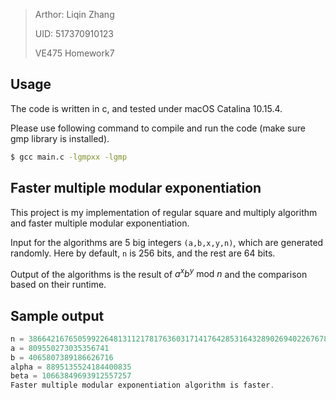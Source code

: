 > Arthor: Liqin Zhang
>
> UID: 517370910123
>
> VE475 Homework7

## Usage

The code is written in c, and tested under macOS Catalina 10.15.4. 

Please use following command to compile and run the code (make sure gmp library is installed).

```bash
$ gcc main.c -lgmpxx -lgmp
```

## Faster multiple modular exponentiation

This project is my implementation of regular square and multiply algorithm and faster multiple modular exponentiation.

Input for the algorithms are 5 big integers ```(a,b,x,y,n)```, which are generated randomly. Here by default, ```n``` is 256 bits, and the rest are 64 bits.

Output of the algorithms is  the result of $a^xb^y \text{ mod }n$ and the comparison based on their runtime.

## Sample output

```c
n = 38664216765059922648131121781763603171417642853164328902694022676789531768559
a = 809550273035356741
b = 4065807389186626716
alpha = 8895135524184400835
beta = 10663849693912557257
Faster multiple modular exponentiation algorithm is faster.
```

